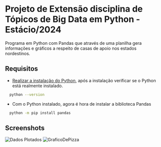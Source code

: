 
# Projeto de Extensão disciplina de Tópicos de Big Data em Python - Estácio/2024

Programa em Python com Pandas que através de uma planilha gera informações e gráficos a respeito de casas de apoio nos estados nordestinos.

## Requisitos

- [Realizar a instalação do Python](https://www.python.org/downloads/), após a instalação verificar se o Python está realmente instalado.
```bash
  python --version
```
- Com o Python instalado, agora é hora de instalar a biblioteca Pandas
```bash
  python -m pip install pandas
```

## Screenshots

![Dados Plotados](https://i.postimg.cc/XJ27pw4x/Dados-Total.png)
![GraficoDePizza](https://i.postimg.cc/kg9ZpG0v/Qnt-Vagas-Por-Porcentagem.png)
